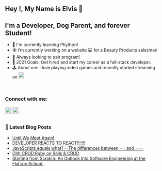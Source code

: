 ## Hey !, My Name is Elvis 👋 

## I'm a Developer, Dog Parent, and forever Student! 
- 🐍 I'm currently learning Phython! 
- 🕸 I'm currently working on a website 💻 for a Beauty Products salesman
- 🤠 Always looking to pair program! 
- 💸 2021 Goals: Get hired and start my career as a full-stack developer.
- 🕹 About me: I love playing video games and recently started streaming on [<img alt="elvis | LinkedIn" width="22px" src="https://cdn.jsdelivr.net/npm/simple-icons@v3/icons/twitch.svg" />][twitch]


<br />

### Connect with me: 
[<img align="left" alt="elvis | LinkedIn" width="22px" src="https://cdn.jsdelivr.net/npm/simple-icons@v3/icons/linkedin.svg" />][linkedin]
[<img align="left" alt="elvis | LinkedIn" width="22px" src="https://cdn.jsdelivr.net/npm/simple-icons@v3/icons/twitch.svg" />][twitch]

<br />
<br />

### 📕 Latest Blog Posts
<!-- BLOG-POST-LIST:START -->
- [Until We Meet Again!](https://elandi13.medium.com/until-we-meet-again-7ed12b3a365e?source=rss-2d20dff57cd6------2)
- [DEVELOPER REACTS TO REACT!!!!!!!](https://elandi13.medium.com/developer-reacts-to-react-af55831f3c8b?source=rss-2d20dff57cd6------2)
- [JavaScripts equals what? — The differences between == and ===](https://elandi13.medium.com/javascripts-equals-what-the-differences-between-and-4fc3cf406dee?source=rss-2d20dff57cd6------2)
- [Ohh CRUD:Ruby on Rails & CRUD](https://elandi13.medium.com/ohh-crud-ruby-on-rails-crud-a51c2ad49e25?source=rss-2d20dff57cd6------2)
- [Starting from Scratch: An Outlook Into Software Engineering at the Flatiron School.](https://elandi13.medium.com/starting-from-scratch-an-outlook-into-software-engineering-at-the-flatiron-school-b25739231540?source=rss-2d20dff57cd6------2)
<!-- BLOG-POST-LIST:END -->








[linkedin]: https://www.linkedin.com/in/elvis-landi-32101b20b/
[twitch]: https://www.twitch.tv/s1eepy04
